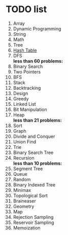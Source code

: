 # TODO list

1. Array
1. Dynamic Programming
1. String
1. Math
1. Tree
1. [Hash Table](Hashtable.md)
1. DFS  
**less than 60 problems:**
1. Binary Search
1. Two Pointers
1. BFS
1. Stack
1. Backtracking
1. Design
1. Greedy
1. Linked List
1. Bit Manipulation
1. Heap  
**less than 21 problems:**
1. Sort
1. Graph
1. Divide and Conquer
1. Union Find
1. Trie
1. Binary Search Tree
1. Recursion  
**less than 10 problems:**
1. Segment Tree
1. Queue
1. Random
1. Binary Indexed Tree
1. Minimax
1. Topological Sort
1. Braineaser
1. Geometry
1. Map
1. Rejection Sampling
1. Reservoir Sampling
1. Memoization
